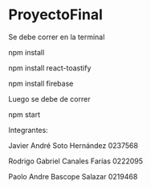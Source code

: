# ProyectoFinal

Se debe correr en la terminal 






npm install






npm install react-toastify



npm install firebase

Luego se debe de correr







npm start





Integrantes:






Javier André Soto Hernández 0237568






Rodrigo Gabriel Canales Farías 0222095







Paolo Andre Bascope Salazar 0219468



